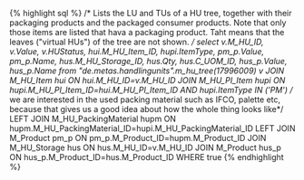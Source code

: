 {% highlight sql %}
/*
Lists the LU and TUs of a HU tree, together with their packaging products and the packaged consumer products.
Note that only those items are listed that hava a packaging product. Taht means that the leaves ("virtual HUs") of the tree are not shown.
*/
select 
	v.M_HU_ID, v.Value, v.HUStatus,
	hui.M_HU_Item_ID,
	hupi.ItemType,
	pm_p.Value, pm_p.Name,
	hus.M_HU_Storage_ID, hus.Qty, hus.C_UOM_ID, hus_p.Value, hus_p.Name
from "de.metas.handlingunits".m_hu_tree(17996009) v
	JOIN M_HU_Item hui ON hui.M_HU_ID=v.M_HU_ID
		JOIN M_HU_PI_Item hupi ON hupi.M_HU_PI_Item_ID=hui.M_HU_PI_Item_ID AND hupi.ItemType IN ('PM') /* we are interested in the used packing material such as IFCO, palette etc, because that gives us a good idea about how the whole thing looks like*/
			LEFT JOIN M_HU_PackingMaterial hupm ON hupm.M_HU_PackingMaterial_ID=hupi.M_HU_PackingMaterial_ID
				LEFT JOIN M_Product pm_p ON pm_p.M_Product_ID=hupm.M_Product_ID
	JOIN M_HU_Storage hus ON hus.M_HU_ID=v.M_HU_ID
		JOIN M_Product hus_p ON hus_p.M_Product_ID=hus.M_Product_ID
WHERE true
{% endhighlight %}